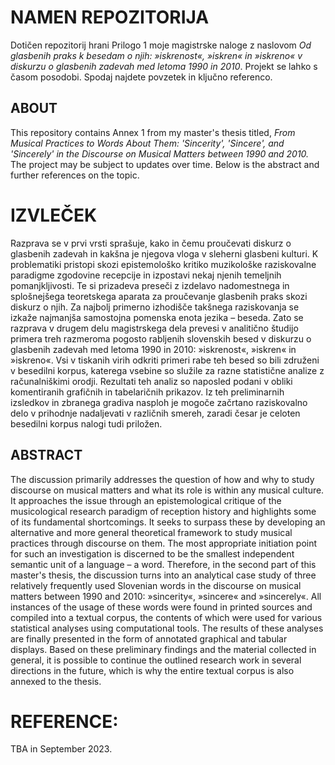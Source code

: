 # NAMEN REPOZITORIJA
Dotičen repozitorij hrani Prilogo 1 moje magistrske naloge z naslovom *Od glasbenih praks k besedam o njih: »iskrenost«, »iskren« in »iskreno« v diskurzu o glasbenih zadevah med letoma 1990 in 2010*. Projekt se lahko s časom posodobi. Spodaj najdete povzetek in ključno referenco.

## ABOUT
This repository contains Annex 1 from my master's thesis titled, *From Musical Practices to Words About Them: 'Sincerity', 'Sincere', and 'Sincerely' in the Discourse on Musical Matters between 1990 and 2010.* The project may be subject to updates over time. Below is the abstract and further references on the topic.

# IZVLEČEK
Razprava se v prvi vrsti sprašuje, kako in čemu proučevati diskurz o glasbenih zadevah in kakšna je njegova vloga v sleherni glasbeni kulturi. K problematiki pristopi skozi epistemološko kritiko muzikološke raziskovalne paradigme zgodovine recepcije in izpostavi nekaj njenih temeljnih pomanjkljivosti. Te si prizadeva preseči z izdelavo nadomestnega in splošnejšega teoretskega aparata za proučevanje glasbenih praks skozi diskurz o njih. Za najbolj primerno izhodišče takšnega raziskovanja se izkaže najmanjša samostojna pomenska enota jezika – beseda. Zato se razprava v drugem delu magistrskega dela prevesi v analitično študijo primera treh razmeroma pogosto rabljenih slovenskih besed v diskurzu o glasbenih zadevah med letoma 1990 in 2010: »iskrenost«, »iskren« in »iskreno«. Vsi v tiskanih virih odkriti primeri rabe teh besed so bili združeni v besedilni korpus, katerega vsebine so služile za razne statistične analize z računalniškimi orodji. Rezultati teh analiz so naposled podani v obliki komentiranih grafičnih in tabelaričnih prikazov. Iz teh preliminarnih izsledkov in zbranega gradiva nasploh je mogoče začrtano raziskovalno delo v prihodnje nadaljevati v različnih smereh, zaradi česar je celoten besedilni korpus nalogi tudi priložen.

## ABSTRACT
The discussion primarily addresses the question of how and why to study discourse on musical matters and what its role is within any musical culture. It approaches the issue through an epistemological critique of the musicological research paradigm of reception history and highlights some of its fundamental shortcomings. It seeks to surpass these by developing an alternative and more general theoretical framework to study musical practices through discourse on them. The most appropriate initiation point for such an investigation is discerned to be the smallest independent semantic unit of a language – a word. Therefore, in the second part of this master's thesis, the discussion turns into an analytical case study of three relatively frequently used Slovenian words in the discourse on musical matters between 1990 and 2010: »sincerity«, »sincere« and »sincerely«. All instances of the usage of these words were found in printed sources and compiled into a textual corpus, the contents of which were used for various statistical analyses using computational tools. The results of these analyses are finally presented in the form of annotated graphical and tabular displays. Based on these preliminary findings and the material collected in general, it is possible to continue the outlined research work in several directions in the future, which is why the entire textual corpus is also annexed to the thesis.


# REFERENCE: 
TBA in September 2023.
